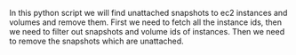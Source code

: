 In this python script we will find unattached snapshots to ec2 instances and volumes and remove them.
First we need to fetch all the instance ids, then we need to filter out snapshots and volume ids of instances.
Then we need to remove the snapshots which are unattached.
